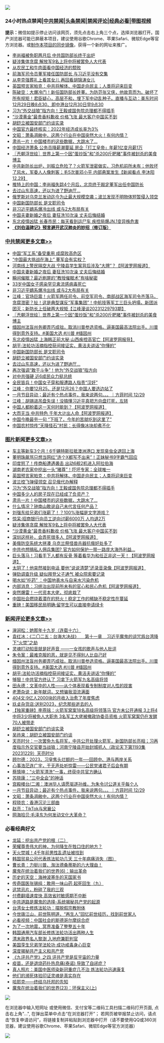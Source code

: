 ![](https://raw.githubusercontent.com/jsvpn/jsproxy/dev/64photo/fqnews-qr.jpg)

<div id="tt">
<h3>24小时热点禁闻|<a href="#%E4%B8%AD%E5%85%B1%E7%A6%81%E9%97%BB%E6%9B%B4%E5%A4%9A%E6%96%87%E7%AB%A0">中共禁闻</a>|<a href="#%E5%9B%BE%E7%89%87%E6%96%B0%E9%97%BB%E6%9B%B4%E5%A4%9A%E6%96%87%E7%AB%A0">头条禁闻</a>|<a href="#%E6%96%B0%E9%97%BB%E8%AF%84%E8%AE%BA%E6%9B%B4%E5%A4%9A%E6%96%87%E7%AB%A0">禁闻评论|<a href="#%E5%BF%85%E7%9C%8B%E7%BB%8F%E5%85%B8%E5%A5%BD%E6%96%87">经典必看</a>|<a href="https://fan1.xyz/3" target="_blank">带图视频</a></h3>
<div><b>提示：</b>微信如提示停止访问该网页，须先点击右上角三个点，选择浏览器打开。国产浏览器可能已屏蔽本项目，建议使用谷歌Chrome、苹果Safari、微软Edge等官方浏览器。或<a href="%E5%88%B6%E4%BD%9Cgit%E7%A6%81%E9%97%BB%E9%95%9C%E5%83%8F.md">制作本项目的同步镜像</a>，获得一个新的网址来推广。</div>
<ul>

<li><a href="/ccpdope/20231229/1980709.md">李尚福被免职两月后 中共国防部长终于出炉</a></li>
<li><a href="/topimagenews/20231230/1980821.md">疑涉集体贪腐 解放军9名上将中将被罢免人大代表</a></li>
<li><a href="/headline/20231230/1980832.md">从农民工和牛肉面看中国经济的颓败</a></li>
<li><a href="/headline/20231229/1980773.md">前海军司令员董军接任国防部长 与习近平没有交集</a></li>
<li><a href="/comments/20231229/1980720.md">从李克强葬礼上看其女儿 再回看胡锦涛女儿</a></li>
<li><a href="/topimagenews/20231230/1981063.md">英国预言家帕克：中共将解体、中国走向民主；人类将迎来巨变</a></li>
<li><a href="/sohnews/20231230/1980921.md">陈破空：大爆冷门！新任国防部长姓董。为防范张又侠，他故意而为。破坏了所有规矩！君臣疑心，高层不和，埋下军中动乱种子。直播与互动：美东时间12月29日晚8点30、即中港台12月30日早9点30</a></li>
<li><a href="/topimagenews/20231230/1981020.md">习为“外交战狼”指方向！王毅或国务院总理都不得插手</a></li>
<li><a href="/topimagenews/20231229/1980787.md">“沙漠黄金”最贵香料歉收 价格飞涨 最大客户中国买不到</a></li>
<li><a href="/comments/20231230/1979630.md">胡舒立被国安部门约谈实录</a></li>
<li><a href="/headline/20231230/1980868.md">中国官方最终核实：2022年经济成长率为3%</a></li>
<li><a href="/comments/20231230/1980922.md">文昭：萧条凋敝中，这两个行业在中国突然大火！有何内情？</a></li>
<li><a href="/topimagenews/20231230/1980979.md">肃杀一片！中国楼市的这些数据，大跳水了…</a></li>
<li><a href="/baitai/20231230/1980874.md">中国经济萧条 公务员降薪潮蔓延 房企「打工皇帝」年薪1亿变月薪1万</a></li>
<li><a href="/cbnews/20231230/1981079.md">〖兲朝浮世绘〗世界上第一个因&quot;蛋炒饭&quot;和&quot;杀200斤肥猪&quot;事件被封杀的美食博主</a></li>
<li><a href="/sohnews/20231230/1980948.md">中共新防长出炉，刘振立危险了？火箭军泄密做实，习危机前所未有；他败坏了风水，军委人人像刺客；毛5次害邓小平 内部悬案发生【新闻看点 李沐阳12.29】</a></li>
<li><a href="/headline/20231230/1980873.md">推特上的中国：李尚福失踪4个月后，北京终于敲定董军出任中国防长</a></li>
<li><a href="/cbnews/20231230/1980980.md">去过山东高速，还以为进了野迪厅…</a></li>
<li><a href="/worldnews/20231230/1980863.md">俄罗斯对乌克兰发动迄今为止最大规模空袭；波兰发现不明物体短暂侵入领空</a></li>
<li><a href="/cbnews/20231230/1981035.md">中国新国防部长 是文职司令</a></li>
<li><a href="/cbnews/20231230/1981083.md">非习近平嫡系爆冷出线 或与2大布局有关</a></li>
<li><a href="/cbnews/20231230/1981107.md">中国夫妻新婚之夜后 妻狂洗10次澡 丈夫后悔结婚</a></li>
<li><a href="/baitai/20231229/1980733.md">东北疫情凶猛 长春市民：每天看到运尸车 疾控局爆JN.1变异株危害</a></li>
<li><b><a href="/comments/20200207/1272816.md" target="_blank">《刘伯温碑记》预言避开武汉肺炎的妙招（修订版）</a></b></li>
</ul>
</div>

<div class="catlist">
<h3><a href="/cbnews/" target="_blank">中共禁闻</a><span><a href="/cbnews/" target="_blank" rel="nofollow">更多文章>></a></span></h3>
<ul>
<li><a href="/cbnews/20231230/1981128.md" target="_blank">中国“军工系”备受重用 成腐败高危区</a></li>
<li><a href="/cbnews/20231230/1981127.md" target="_blank">“中国最大挑战在海上” 董军会有实权？</a></li>
<li><a href="/cbnews/20231230/1981126.md" target="_blank">河南线上警民隔空大战 宁陵县学生案背后涉及“大牌”？【阿波罗网报道】</a></li>
<li><a href="/cbnews/20231230/1981107.md" target="_blank">中国夫妻新婚之夜后 妻狂洗10次澡 丈夫后悔结婚</a></li>
<li><a href="/cbnews/20231230/1981106.md" target="_blank">瞬间催眠？最近刷屏的“教授催眠术”有啥秘密</a></li>
<li><a href="/cbnews/20231230/1981105.md" target="_blank">33岁中国女子感染罕见禽流感病毒死亡</a></li>
<li><a href="/cbnews/20231230/1981083.md" target="_blank">非习近平嫡系爆冷出线 或与2大布局有关</a></li>
<li><a href="/cbnews/20231230/1981082.md" target="_blank">江峰：官场巨震！火箭军两任司令、前空军司令、南部战区海军司令齐落马，贪腐泄密？扯！这是典型谋反“军事集团”！中航技等军工三巨头坍塌，新团派团灭；新防长上任破两大规矩【江峰漫谈20231229793期】</a></li>
<li><a href="/cbnews/20231230/1981079.md" target="_blank">〖兲朝浮世绘〗世界上第一个因&quot;蛋炒饭&quot;和&quot;杀200斤肥猪&quot;事件被封杀的美食博主</a></li>
<li><a href="/comments/20231230/1981074.md" target="_blank">缅因州法盲州务卿弄巧成拙，取消川普参选资格。逼美国最高法院出手。川普得到意外支持。#美国大选 #川普 #缅因州</a></li>
<li><a href="/cbnews/20231230/1981064.md" target="_blank">东北疫情凶猛 上海韩正前大秘 山西疾控高官亡【阿波罗网报导】</a></li>
<li><a href="/comments/20231230/1981057.md" target="_blank">胡平:法轮功活摘指控获间接证实，黄洁夫讲话“你懂的”</a></li>
<li><a href="/cbnews/20231230/1981035.md" target="_blank">中国新国防部长 是文职司令</a></li>
<li><a href="/comments/20231230/1979630.md" target="_blank">胡舒立被国安部门约谈实录</a></li>
<li><a href="/cbnews/20231230/1980980.md" target="_blank">去过山东高速，还以为进了野迪厅…</a></li>
<li><a href="/cbnews/20231230/1980956.md" target="_blank">再次强调“敢于斗争”！他为“外交战狼”指方向</a></li>
<li><a href="/cbnews/20231230/1980955.md" target="_blank">对中共强硬 近6成民众力挺总统</a></li>
<li><a href="/cbnews/20231230/1980954.md" target="_blank">全民皆兵！中国女子穿和服遭路人指责“汉奸”</a></li>
<li><a href="/cbnews/20231230/1980931.md" target="_blank">江峰：你要12月25，还是12月26？中国人要选边站了</a></li>
<li><a href="/comments/20231230/1980924.md" target="_blank">一月节目异动；最近有个热点事件，我来说两句。。。｜方菲时间 12/29</a></li>
<li><a href="/cbnews/20231230/1980909.md" target="_blank">江峰：胡锡进吊盘失误！没搞懂习近平真把方向盘打死，左转</a></li>
<li><a href="/cbnews/20231230/1980899.md" target="_blank">中国人都盼着这一天何时能到？【阿波罗网报道】</a></li>
<li><a href="/cbnews/20231230/1980898.md" target="_blank">大而无当 中共特色 千年大计出人命【阿波罗网报道】</a></li>
<li><a href="/cbnews/20231230/1980840.md" target="_blank">中国今晚最夯一句 “下班了，今年的苦就吃到这里了”</a></li>
<li><a href="/cbnews/20231230/1980804.md" target="_blank">中国农村惊传“天降怪石”村民：长得像冰块却煮不化</a></li>

</ul>
</div>
<div class="catlist">
<h3><a href="/topimagenews/" target="_blank">图片新闻</a><span><a href="/topimagenews/" target="_blank" rel="nofollow">更多文章>></a></span></h3>
<ul>
<li><a href="/topimagenews/20231230/1981192.md" target="_blank">车主等新车3个月！6千辆特斯拉抵澳洲港口 发现臭虫全退回上海</a></li>
<li><a href="/topimagenews/20231230/1981191.md" target="_blank">董明珠飙骂只想当网红“连个X都写不出来”！正妹秘书9字霸气回应</a></li>
<li><a href="/topimagenews/20231230/1981185.md" target="_blank">印度怒了！传商船遭遇袭击 出动6舰2机进入阿拉伯海</a></li>
<li><a href="/topimagenews/20231230/1981136.md" target="_blank">湖南老农家中挖出一头“猪尊”！吓坏专家：全球唯一</a></li>
<li><a href="/topimagenews/20231230/1981063.md" target="_blank">英国预言家帕克：中共将解体、中国走向民主；人类将迎来巨变</a></li>
<li><a href="/topimagenews/20231230/1981054.md" target="_blank">波兰控飞弹侵领空 召见俄代办解释</a></li>
<li><a href="/topimagenews/20231230/1981020.md" target="_blank">习为“外交战狼”指方向！王毅或国务院总理都不得插手</a></li>
<li><a href="/topimagenews/20231230/1981019.md" target="_blank">中国多少人的房子现在已经成了负资产？</a></li>
<li><a href="/topimagenews/20231230/1980979.md" target="_blank">肃杀一片！中国楼市的这些数据，大跳水了…</a></li>
<li><a href="/topimagenews/20231230/1980978.md" target="_blank">什么情况？钟南山敢说自己未代言任何产品？</a></li>
<li><a href="/topimagenews/20231230/1980953.md" target="_blank">刘强东给兄弟们涨薪了！？100%涨幅是文字游戏？</a></li>
<li><a href="/topimagenews/20231230/1980952.md" target="_blank">惊呆:招商银行向员工逆向讨薪6000万,人均退2万</a></li>
<li><a href="/topimagenews/20231230/1980821.md" target="_blank">疑涉集体贪腐 解放军9名上将中将被罢免人大代表</a></li>
<li><a href="/topimagenews/20231229/1980787.md" target="_blank">“沙漠黄金”最贵香料歉收 价格飞涨 最大客户中国买不到</a></li>
<li><a href="/topimagenews/20231229/1980694.md" target="_blank">深圳这样补，会弄死很多人【阿波罗网报道】</a></li>
<li><a href="/topimagenews/20231229/1980655.md" target="_blank">美俄防空系统大拼凑 乌克兰祭怪兽杀器抗俄好处多了</a></li>
<li><a href="/topimagenews/20231229/1980606.md" target="_blank">中共也想搞私人佣兵集团? 官方如何保护一带一路庞大海外利益…</a></li>
<li><a href="/topimagenews/20231229/1980569.md" target="_blank">巨头落马！习看手下人都有反骨 等着看华为和任正非这一天！【阿波罗网报道】</a></li>
<li><a href="/topimagenews/20231229/1980545.md" target="_blank">太阴了！他突然接到电话 要他“说说清楚”还录音录像【阿波罗网报道】</a></li>
<li><a href="/topimagenews/20231229/1980487.md" target="_blank">弹劾调查升级 疑似拜登父子通气 被众院索要记录</a></li>
<li><a href="/topimagenews/20231229/1980486.md" target="_blank">喝水如“吃药” ：中国地表水与自来水污染危机</a></li>
<li><a href="/topimagenews/20231229/1980464.md" target="_blank">内部消息：习统治出现前所未有的官心和民心危机【阿波罗网报道】</a></li>
<li><a href="/topimagenews/20231229/1980463.md" target="_blank">突然爆雷！一代资本大佬，彻底栽了</a></li>
<li><a href="/topimagenews/20231229/1980462.md" target="_blank">中国社会燃烧着潜在的怒火！稳定工作的稀缺不稳定性在蔓延</a></li>
<li><a href="/topimagenews/20231229/1980437.md" target="_blank">重磅！美国移民局明确:留学生可以直接申请绿卡</a></li>

</ul>
</div>
<div class="catlist">
<h3><a href="/comments/" target="_blank">新闻评论</a><span><a href="/comments/" target="_blank" rel="nofollow">更多文章>></a></span></h3>
<ul>
<li><a href="/comments/20231230/1981187.md" target="_blank">渖涧松：她那年十九岁（连载十六）</a></li>
<li><a href="/comments/20231230/1981177.md" target="_blank">袁红冰：《二〇二五：台海大决战》     第十一章    习近平魔鬼的诅咒爲台湾降下“火焚”之劫</a></li>
<li><a href="/comments/20231230/1981150.md" target="_blank">灵魂打动知音就是好声音 ——一女孩的歌声与他人批评</a></li>
<li><a href="/comments/20231230/1981111.md" target="_blank">朱令案：最难克服的恶，就是见不得别人比自己好</a></li>
<li><a href="/comments/20231230/1981074.md" target="_blank">缅因州法盲州务卿弄巧成拙，取消川普参选资格。逼美国最高法院出手。川普得到意外支持。#美国大选 #川普 #缅因州</a></li>
<li><a href="/comments/20231230/1981057.md" target="_blank">胡平:法轮功活摘指控获间接证实，黄洁夫讲话“你懂的”</a></li>
<li><a href="/comments/20231230/1981043.md" target="_blank">够狠！中共官方终认了 习拿下火箭军九名高级将领</a></li>
<li><a href="/comments/20231230/1981042.md" target="_blank">田永德：文革中的人性——从个体表现看专制制度对人性的戕害</a></li>
<li><a href="/comments/20231230/1981041.md" target="_blank">老萧杂说：新年献词，又想骗我泪流满面</a></li>
<li><a href="/comments/20231230/1981040.md" target="_blank">404文:9亿人2000块的月收入治愈了年度焦虑</a></li>
<li><a href="/comments/20231230/1981039.md" target="_blank">玖奌杂货店:送别2023，纪念那些逝去的人</a></li>
<li><a href="/comments/20231230/1981033.md" target="_blank">【独家重磅】李燕铭：火箭军窝案18名高级将领落马 官方未公开通报 3上将4中将3少将被免人大职务 3名军工大佬被撤政协委员资格 火箭军窝案仍在发酵70人被带走</a></li>
<li><a href="/comments/20231230/1979630.md" target="_blank">胡舒立被国安部门约谈实录</a></li>
<li><a href="/comments/20231230/1981023.md" target="_blank">吴祚来：胡舒立被国安部门约谈</a></li>
<li><a href="/comments/20231230/1981018.md" target="_blank">天亮时分：一次罢免九名将军，中共公开处理火箭军，新国防部长亮相；习再度指示外交官要当战狼；河南宁陵县开始封城抓人（政论天下第1193集 20231229）天亮时分</a></li>
<li><a href="/comments/20231230/1980996.md" target="_blank">顾尔德：2023，习皇焦头烂额的一年──回顾中、港与两岸关系</a></li>
<li><a href="/comments/20231230/1980995.md" target="_blank">心事浩茫连广宇，于无声处听惊雷——公民党诸君子后会有期</a></li>
<li><a href="/comments/20231230/1980994.md" target="_blank">蔡慎坤：“火箭军清洗”一事，终获中共官方确认</a></li>
<li><a href="/comments/20231230/1980993.md" target="_blank">苏晓康：“三中全会”的神话</a></li>
<li><a href="/comments/20231230/1980963.md" target="_blank">宫殿楼台/二湘：澳洲华人请愿驱逐孙维，为朱令讨公道关乎每个人</a></li>
<li><a href="/comments/20231230/1980924.md" target="_blank">一月节目异动；最近有个热点事件，我来说两句。。。｜方菲时间 12/29</a></li>
<li><a href="/comments/20231230/1980922.md" target="_blank">文昭：萧条凋敝中，这两个行业在中国突然大火！有何内情？</a></li>
<li><a href="/comments/20231230/1980902.md" target="_blank">程晓农：香港沉沦三部曲</a></li>
<li><a href="/comments/20231230/1980901.md" target="_blank">赵亮：TikTok与宋襄公</a></li>
<li><a href="/comments/20231230/1980900.md" target="_blank">网海拾贝:毛泽东为何发动文化大革命？</a></li>

</ul>
</div>

<div class="catlist">
<h3>必看经典好文</h3>
<ul>
<li><a href="/comments/20200928/1404653.md" target="_blank">龙延：挖出共产党的根（二）</a></li>
<li><a href="/comments/20200618/1346830.md" target="_blank">荣耀尊贵伟大的神，为何降生在牲口住的地方？</a></li>
<li><a href="/ccpdope/20181219/1049286.md" target="_blank">天火焚城！4千年前男性乱遗址被找到</a></li>
<li><a href="/comments/20230427/1875415.md" target="_blank">韩国贸易公司代表炼法轮功几天 三十年病痛消失（图）</a></li>
<li><a href="/comments/20230601/1891432.md" target="_blank">曹长青：力挺川普、淘汰德桑蒂斯的六大理由！</a></li>
<li><a href="/topimagenews/20180524/947358.md" target="_blank">魔鬼在统治着我们的世界(6)：输出革命</a></li>
<li><a href="/tculture/xiulian/20170318/732480.md" target="_blank">历史的天空：海神波塞冬的天国家书</a></li>
<li><a href="/comments/20220214/1691990.md" target="_blank">传奇国医张锡纯：敢用一味山药 起死回生（九）</a></li>
<li><a href="/yule/20210123/1473216.md" target="_blank">这禁忌片，粉碎了我的三观</a></li>
<li><a href="/comments/20210630/1485911.md" target="_blank">付费翻墙速度快 高效省时敏感期不中断</a></li>
<li><a href="/comments/20181209/1044543.md" target="_blank">中共道路是魔鬼的选择-系统揭秘共产党的起源</a></li>
<li><a href="/cbnews/20200610/1342772.md" target="_blank">台湾女士修炼法轮功：摆脱假宗教附体</a></li>
<li><a href="/funmedia/20210321/1509617.md" target="_blank">今世唐江山，前世陈明道，“再生人”回忆前世经历，找到前世家人</a></li>
<li><a href="/comments/20200806/1375443.md" target="_blank">必看视频：中国社会的斯德哥尔摩综合症</a></li>
<li><a href="/cbnews/20200309/948043.md" target="_blank">为了一次地震，冥界准备了整整五十年</a></li>
<li><a href="/cbnews/20220922/1787482.md" target="_blank">韩国通用汽车部长修炼法轮功活出两种人生</a></li>
<li><a href="/ccpdope/20220508/1730036.md" target="_blank">清末政界名人黎澍 入地府兼职判官</a></li>
<li><a href="/comments/20210509/1542373.md" target="_blank">美国孪生兄弟学法轮功 成功戒毒身心巨变</a></li>
<li><a href="/cbnews/20210731/1597512.md" target="_blank">深度揭秘共产主义和共产党</a></li>
<li><a href="/bookonline/20131116/201053.md" target="_blank">《九评共产党》之四 评共产党是反宇宙的力量</a></li>
<li><a href="/comments/20230424/1875912.md" target="_blank">疫苗，还是退烧药扑热息痛(泰诺) 导致了自闭症 ?</a></li>
<li><a href="/comments/20210215/1487728.md" target="_blank">真人照片：美国中医师染新冠重症几不治 炼法轮功迅速康复</a></li>
<li><a href="/ssgc/20220828/1777549.md" target="_blank">他们的濒死体验印证灵魂是真实存在</a></li>
<li><a href="/comments/20220516/1733397.md" target="_blank">哈耶克——终结乌托邦的先知</a></li>
<li><a href="/ssgc/20180904/993719.md" target="_blank">魔鬼在统治着我们的世界(23)：环保主义(上)</a></li>

</ul>
</div>

![](https://raw.githubusercontent.com/jsvpn/jsproxy/dev/64photo/fqnews-qr.jpg)

在浏览器中输入短网址 或使用微信、支付宝等二维码工具扫描二维码打开页面, 点击右上角"...", 在弹出菜单中点击“在浏览器打开”； 若网页被举报禁止访问，请点击“恢复申请访问”，将链接复制并粘贴到浏览器中打开（请不要使用QQ或360浏览器，建议使用谷歌Chrome、苹果Safari、微软Edge等官方浏览器）

![](https://raw.githubusercontent.com/jsvpn/jsproxy/dev/64photo/wx.jpg)